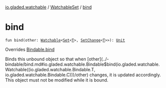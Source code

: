 [io.gladed.watchable](../index.md) / [WatchableSet](index.md) / [bind](./bind.md)

# bind

`fun bind(other: `[`Watchable`](../-watchable/index.md)`<`[`Set`](https://kotlinlang.org/api/latest/jvm/stdlib/kotlin.collections/-set/index.html)`<`[`T`](index.md#T)`>, `[`SetChange`](../-set-change/index.md)`<`[`T`](index.md#T)`>>): `[`Unit`](https://kotlinlang.org/api/latest/jvm/stdlib/kotlin/-unit/index.html)

Overrides [Bindable.bind](../-bindable/bind.md)

Binds this unbound object so that when [other](../-bindable/bind.md#io.gladed.watchable.Bindable$bind(io.gladed.watchable.Watchable((io.gladed.watchable.Bindable.T, io.gladed.watchable.Bindable.C)))/other) changes, it is updated accordingly. This object must not be
modified while it is bound.

